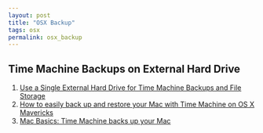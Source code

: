 ```yaml
---
layout: post
title: "OSX Backup"
tags: osx
permalink: osx_backup
---
```


## Time Machine Backups on External Hard Drive
1. [Use a Single External Hard Drive for Time Machine Backups and File Storage](http://osxdaily.com/2013/05/01/use-single-hard-drive-time-machine-and-file-storage/)
2. [How to easily back up and restore your Mac with Time Machine on OS X Mavericks](http://www.imore.com/how-set-and-restore-time-machine-backup)
3. [Mac Basics: Time Machine backs up your Mac](http://support.apple.com/kb/HT1427)
